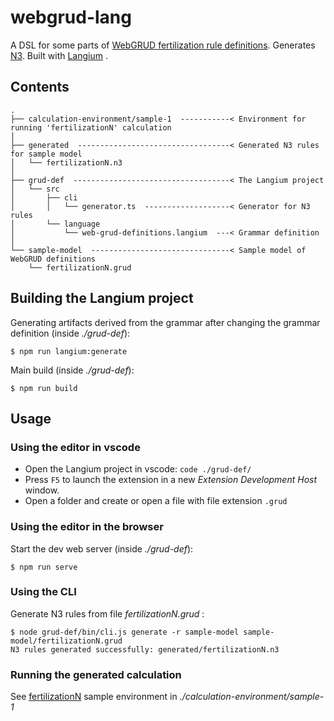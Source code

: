 # webgrud-lang

A DSL for some parts of [WebGRUD fertilization rule definitions](https://github.com/zazuko/webgrud-app/tree/master/rules). Generates [N3](https://w3c.github.io/N3/spec/). Built with [Langium](https://langium.org/) .

## Contents
```
.
├── calculation-environment/sample-1  -----------< Environment for running 'fertilizationN' calculation
│
├── generated  ----------------------------------< Generated N3 rules for sample model
│   └── fertilizationN.n3
│
├── grud-def  -----------------------------------< The Langium project
│   └── src
│       ├── cli
│       │   └── generator.ts  -------------------< Generator for N3 rules
│       └── language
│           └── web-grud-definitions.langium  ---< Grammar definition
│
└── sample-model  -------------------------------< Sample model of WebGRUD definitions
    └── fertilizationN.grud
```

## Building the Langium project

Generating artifacts derived from the grammar after changing the grammar definition (inside *./grud-def*):

```
$ npm run langium:generate
```

Main build (inside *./grud-def*):

```
$ npm run build
```


## Usage

### Using the editor in vscode

* Open the Langium project in vscode: `code ./grud-def/`
* Press `F5` to launch the extension in a new *Extension Development Host* window.
* Open a folder and create or open a file with file extension `.grud`

### Using the editor in the browser

Start the dev web server (inside *./grud-def*):

```
$ npm run serve
```

### Using the CLI

Generate N3 rules from file *fertilizationN.grud* :

```
$ node grud-def/bin/cli.js generate -r sample-model sample-model/fertilizationN.grud
N3 rules generated successfully: generated/fertilizationN.n3
```

### Running the generated calculation

See [fertilizationN](calculation-environment/sample-1/README.md) sample environment in *./calculation-environment/sample-1*
